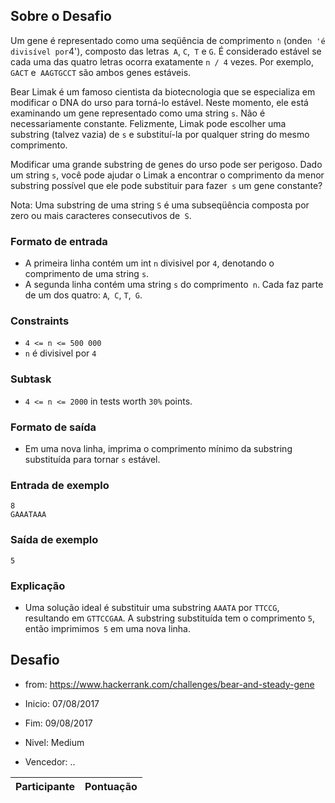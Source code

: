 ## Sobre o Desafio

Um gene é representado como uma seqüência de comprimento `n` (onde` n 'é divisível por `4'), composto das letras` A`, `C`,` T` e `G`. É considerado estável se cada uma das quatro letras ocorra exatamente `n / 4` vezes. Por exemplo, `GACT` e` AAGTGCCT` são ambos genes estáveis.

Bear Limak é um famoso cientista da biotecnologia que se especializa em modificar o DNA do urso para torná-lo estável. Neste momento, ele está examinando um gene representado como uma string `s`. Não é necessariamente constante. Felizmente, Limak pode escolher uma substring (talvez vazia) de `s` e substituí-la por qualquer string do mesmo comprimento.

Modificar uma grande substring de genes do urso pode ser perigoso. Dado um string `s`, você pode ajudar o Limak a encontrar o comprimento da menor substring possível que ele pode substituir para fazer` s` um gene constante?

Nota: Uma substring de uma string `S` é uma subseqüência composta por zero ou mais caracteres consecutivos de` S`.

### Formato de entrada

 - A primeira linha contém um int `n` divisivel por `4`, denotando o comprimento de uma string `s`.
 - A segunda linha contém uma string `s` do comprimento` n`. Cada faz parte de um dos quatro: `A`,` C`, `T`,` G`.

### Constraints

 - `4 <= n <= 500 000`
 - `n` é divisivel por `4`

### Subtask

 - `4 <= n <= 2000` in tests worth `30%` points.

### Formato de saída

 - Em uma nova linha, imprima o comprimento mínimo da substring substituída para tornar `s` estável.

### Entrada de exemplo

```
8  
GAAATAAA
```

### Saída de exemplo
```
5
```

### Explicação
 
 - Uma solução ideal é substituir uma substring `AAATA` por `TTCCG`, resultando em `GTTCCGAA`. A substring substituída tem o comprimento `5`, então imprimimos` 5` em uma nova linha.

## Desafio 
 - from: https://www.hackerrank.com/challenges/bear-and-steady-gene
 - Inicio: 07/08/2017
 - Fim: 09/08/2017
 - Nivel: Medium

 - Vencedor: ..
 
 Participante | Pontuação
------------ | -------------

